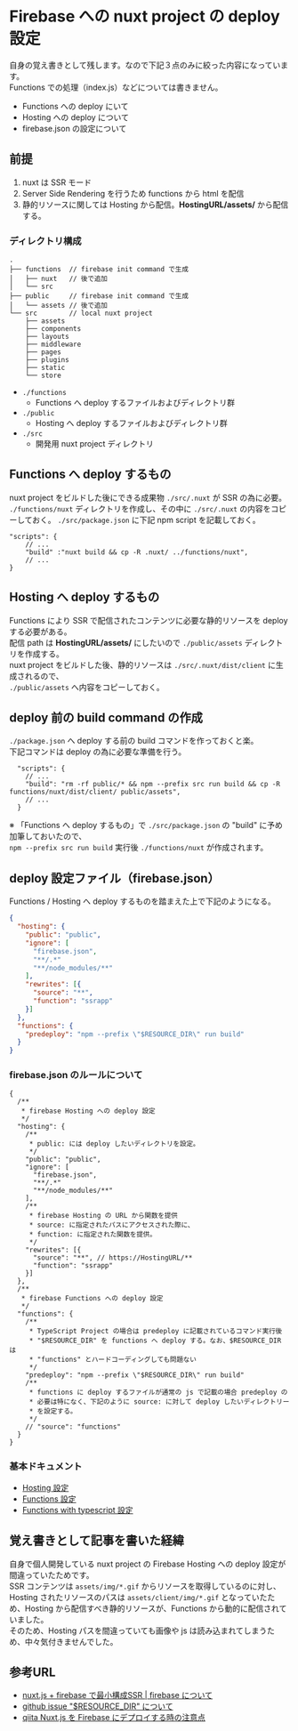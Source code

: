 # Firebase への nuxt project の deploy 設定

自身の覚え書きとして残します。なので下記３点のみに絞った内容になっています。  
Functions での処理（index.js）などについては書きません。

* Functions への deploy にいて
* Hosting への deploy について
* firebase.json の設定について

## 前提

1. nuxt は SSR モード
2. Server Side Rendering を行うため functions から html を配信
3. 静的リソースに関しては Hosting から配信。**HostingURL/assets/** から配信する。

### ディレクトリ構成

```jsonc
.
├── functions  // firebase init command で生成
│   ├── nuxt   // 後で追加
│   └── src
├── public     // firebase init command で生成
│   └── assets // 後で追加
└── src        // local nuxt project
    ├── assets
    ├── components
    ├── layouts
    ├── middleware
    ├── pages
    ├── plugins
    ├── static
    └── store
```

* `./functions`
  * Functions へ deploy するファイルおよびディレクトリ群
* `./public`
  * Hosting へ deploy するファイルおよびディレクトリ群
* `./src`
  * 開発用 nuxt project ディレクトリ

## Functions へ deploy するもの

nuxt project をビルドした後にできる成果物 `./src/.nuxt` が SSR の為に必要。  
`./functions/nuxt` ディレクトリを作成し、その中に `./src/.nuxt` の内容をコピーしておく。
`./src/package.json` に下記 npm script を記載しておく。

```jsonc
"scripts": {
    // ...
    "build" :"nuxt build && cp -R .nuxt/ ../functions/nuxt",
    // ...
}
```

## Hosting へ deploy するもの

Functions により SSR で配信されたコンテンツに必要な静的リソースを deploy する必要がある。  
配信 path は **HostingURL/assets/** にしたいので `./public/assets` ディレクトリを作成する。  
nuxt project をビルドした後、静的リソースは `./src/.nuxt/dist/client` に生成されるので、  
`./public/assets` へ内容をコピーしておく。

## deploy 前の build command の作成

`./package.json` へ deploy する前の build コマンドを作っておくと楽。  
下記コマンドは deploy の為に必要な準備を行う。

```jsonc
  "scripts": {
    // ...
    "build": "rm -rf public/* && npm --prefix src run build && cp -R functions/nuxt/dist/client/ public/assets",
    // ...
  }
```

※ 「Functions へ deploy するもの」で `./src/package.json` の "build" に予め加筆しておいたので、  
`npm --prefix src run build` 実行後 `./functions/nuxt` が作成されます。

## deploy 設定ファイル（firebase.json）

Functions / Hosting へ deploy するものを踏まえた上で下記のようになる。

```json
{
  "hosting": {
    "public": "public",
    "ignore": [
      "firebase.json",
      "**/.*"
      "**/node_modules/**"
    ],
    "rewrites": [{
      "source": "**",
      "function": "ssrapp"
    }]
  },
  "functions": {
    "predeploy": "npm --prefix \"$RESOURCE_DIR\" run build"
  }
}
```

### firebase.json のルールについて

```jsonc
{
  /**
   * firebase Hosting への deploy 設定
   */
  "hosting": {
    /**
     * public: には deploy したいディレクトリを設定。
     */
    "public": "public",
    "ignore": [
      "firebase.json",
      "**/.*"
      "**/node_modules/**"
    ],
    /**
     * firebase Hosting の URL から関数を提供
     * source: に指定されたパスにアクセスされた際に、
     * function: に指定された関数を提供。
     */
    "rewrites": [{
      "source": "**", // https://HostingURL/**
      "function": "ssrapp"
    }]
  },
  /**
   * firebase Functions への deploy 設定
   */
  "functions": {
    /**
     * TypeScript Project の場合は predeploy に記載されているコマンド実行後
     * "$RESOURCE_DIR" を functions へ deploy する。なお、$RESOURCE_DIR は
     * "functions" とハードコーディングしても問題ない
     */
    "predeploy": "npm --prefix \"$RESOURCE_DIR\" run build"
    /**
     * functions に deploy するファイルが通常の js で記載の場合 predeploy の
     * 必要は特になく、下記のように source: に対して deploy したいディレクトリー
     * を設定する。
     */
    // "source": "functions"
  }
}
```

### 基本ドキュメント

* [Hosting 設定](https://firebase.google.com/docs/hosting/full-config?hl=ja)
* [Functions 設定](https://firebase.google.com/docs/functions/manage-functions?hl=ja)
* [Functions with typescript 設定](https://firebase.google.com/docs/functions/typescript?hl=ja)

## 覚え書きとして記事を書いた経緯

自身で個人開発している nuxt project の Firebase Hosting への deploy 設定が間違っていたためです。  
SSR コンテンツは `assets/img/*.gif` からリソースを取得しているのに対し、Hosting されたリソースのパスは `assets/client/img/*.gif` となっていたため、Hosting から配信すべき静的リソースが、Functions から動的に配信されていました。  
そのため、Hosting パスを間違っていても画像や js は読み込まれてしまうため、中々気付きませんでした。

## 参考URL

* [nuxt.js + firebase で最小構成SSR | firebase について](https://marunouchi-tech.i-studio.co.jp/5237/)
* [github issue "$RESOURCE_DIR" について](https://github.com/firebase/firebase-tools/issues/610#issuecomment-441477295)
* [qiita Nuxt.js を Firebase にデプロイする時の注意点](https://qiita.com/okamuuu/items/c9f2989241af4a1bf588#nuxtjs-%E3%82%92-firebase-%E3%81%AB%E3%83%87%E3%83%97%E3%83%AD%E3%82%A4%E3%81%99%E3%82%8B%E6%99%82%E3%81%AE%E6%B3%A8%E6%84%8F%E7%82%B9)
